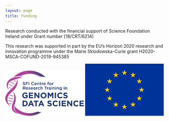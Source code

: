 ```yaml
---
layout: page
title: Funding
---
```


Research conducted with the financial support of Science Foundation Ireland under Grant number [18/CRT/6214]

This research was supported in part by the EU’s Horizon 2020 research and innovation programme under the Marie Sklodowska-Curie grant H2020-MSCA-COFUND-2019-945385

<img src="./logos/crt.png" width="250"> <img src="./logos/eu.png" width="250">

